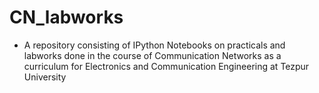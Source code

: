 # CN_labworks
- A repository consisting of IPython Notebooks on practicals and labworks done in the course of Communication Networks as a curriculum for Electronics and Communication Engineering at Tezpur University
